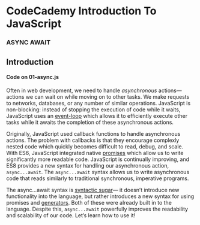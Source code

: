 # CodeCademy Introduction To JavaScript

### ASYNC AWAIT

## Introduction

#### Code on 01-async.js

Often in web development, we need to handle *asynchronous* actions— actions we can wait on while moving on to other tasks. We make requests to networks, databases, or any number of similar operations. JavaScript is non-blocking: instead of stopping the execution of code while it waits, JavaScript uses an [event-loop](https://youtu.be/8aGhZQkoFbQ) which allows it to efficiently execute other tasks while it awaits the completion of these asynchronous actions.

Originally, JavaScript used callback functions to handle asynchronous actions. The problem with callbacks is that they encourage complexly nested code which quickly becomes difficult to read, debug, and scale. With ES6, JavaScript integrated native [promises](https://developer.mozilla.org/en-US/docs/Web/JavaScript/Reference/Global_Objects/Promise) which allow us to write significantly more readable code. JavaScript is continually improving, and ES8 provides a new syntax for handling our asynchronous action, `async...await`. The `async...await` syntax allows us to write asynchronous code that reads similarly to traditional synchronous, imperative programs.

The async...await syntax is [syntactic sugar](https://en.wikipedia.org/wiki/Syntactic_sugar)— it doesn’t introduce new functionality into the language, but rather introduces a new syntax for using promises and [generators](https://developer.mozilla.org/en-US/docs/Web/JavaScript/Reference/Global_Objects/Generator). Both of these were already built in to the language. Despite this, `async...await` powerfully improves the readability and scalability of our code. Let’s learn how to use it!